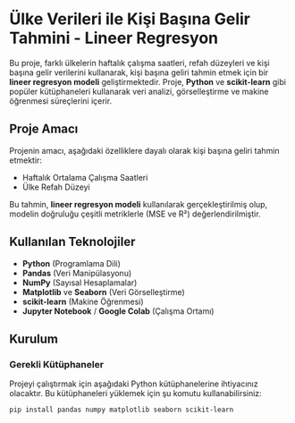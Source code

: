 # Ülke Verileri ile Kişi Başına Gelir Tahmini - Lineer Regresyon

Bu proje, farklı ülkelerin haftalık çalışma saatleri, refah düzeyleri ve kişi başına gelir verilerini kullanarak, kişi başına geliri tahmin etmek için bir **lineer regresyon modeli** geliştirmektedir. Proje, **Python** ve **scikit-learn** gibi popüler kütüphaneleri kullanarak veri analizi, görselleştirme ve makine öğrenmesi süreçlerini içerir.

## Proje Amacı

Projenin amacı, aşağıdaki özelliklere dayalı olarak kişi başına geliri tahmin etmektir:
- Haftalık Ortalama Çalışma Saatleri
- Ülke Refah Düzeyi

Bu tahmin, **lineer regresyon modeli** kullanılarak gerçekleştirilmiş olup, modelin doğruluğu çeşitli metriklerle (MSE ve R²) değerlendirilmiştir.

## Kullanılan Teknolojiler

- **Python** (Programlama Dili)
- **Pandas** (Veri Manipülasyonu)
- **NumPy** (Sayısal Hesaplamalar)
- **Matplotlib** ve **Seaborn** (Veri Görselleştirme)
- **scikit-learn** (Makine Öğrenmesi)
- **Jupyter Notebook** / **Google Colab** (Çalışma Ortamı)

## Kurulum

### Gerekli Kütüphaneler

Projeyi çalıştırmak için aşağıdaki Python kütüphanelerine ihtiyacınız olacaktır. Bu kütüphaneleri yüklemek için şu komutu kullanabilirsiniz:

```bash
pip install pandas numpy matplotlib seaborn scikit-learn
